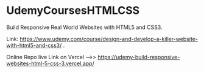 # UdemyCoursesHTMLCSS

Build Responsive Real World Websites with HTML5 and CSS3.

Link: https://www.udemy.com/course/design-and-develop-a-killer-website-with-html5-and-css3/ .

Online Repo live Link on Vercel -->> https://udemy-build-responsive-websites-html-5-css-3.vercel.app/
